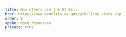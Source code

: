 ```yaml
---
title: How others use the GI Bill
href: https://www.benefits.va.gov/gibill/my_story.asp
order: 8
spoke: More resources
private: true
---
```


